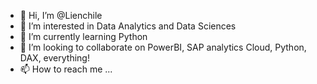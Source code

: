- 👋 Hi, I’m @Lienchile
- 👀 I’m interested in Data Analytics and Data Sciences
- 🌱 I’m currently learning Python 
- 💞️ I’m looking to collaborate on PowerBI, SAP analytics Cloud, Python, DAX, everything!
- 📫 How to reach me ...

<!---
Lienchile/Lienchile is a ✨ special ✨ repository because its `README.md` (this file) appears on your GitHub profile.
You can click the Preview link to take a look at your changes.
--->
